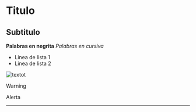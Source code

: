 # Titulo
## Subtitulo

**Palabras en negrita**
_Palabras en cursiva_

- Linea de lista 1
- Linea de lista 2

![textot](https://st2.depositphotos.com/1397350/6144/i/950/depositphotos_61449997-stock-photo-broken-laptop-computer.jpg "Imagen texto 1")

> [!WARNING]
> Alerta

_______________________________________________________________________________________________________________________________________________________________________________________
